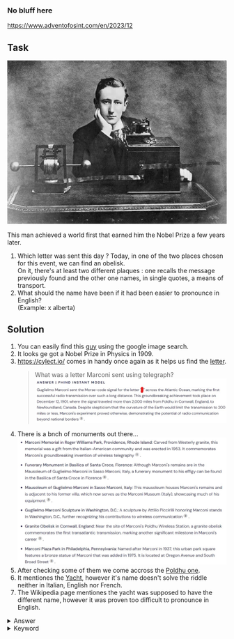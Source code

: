 ### No bluff here

https://www.adventofosint.com/en/2023/12

## Task

![Delegation](assets/photo12.jpg)  

This man achieved a world first that earned him the Nobel Prize a few years later.  
1. Which letter was sent this day ?
Today, in one of the two places chosen for this event, we can find an obelisk.  
On it, there's at least two different plaques : one recalls the message previously found and the other one names, in single quotes, a means of transport.  
2. What should the name have been if it had been easier to pronounce in English?  
(Example: x alberta)

## Solution

1. You can easily find this [guy](https://en.wikipedia.org/wiki/Guglielmo_Marconi) using the google image search.  
2. It looks ge got a Nobel Prize in Physics in 1909.  
3. https://cylect.io/ comes in handy once again as it helps us find the [letter](https://www.history.com/this-day-in-history/marconi-sends-first-atlantic-wireless-transmission).
    > What was a letter Marconi sent using telegraph?
![Letter](assets/letter.jpg)  
4. There is a bnch of monuments out there...  
![Monuments](assets/monuments.jpg)  
5. After checking some of them we come accross the [Poldhu one]((https://commons.wikimedia.org/wiki/File:Marconi_monument_at_Poldhu_%287970%29.jpg)).  
6. It mentiones the [Yacht](https://en.wikipedia.org/wiki/Elettra_(1904_ship)), however it's name doesn't solve the riddle neither in Italian, English nor French.   
7. The Wikipedia page mentiones the yacht was supposed to have the different name, however it was proven too difficult to pronounce in English.

<details><summary>Answer</summary>s Scintilla</details>

<details><summary>Keyword</summary>Doudoune en mousse</details>